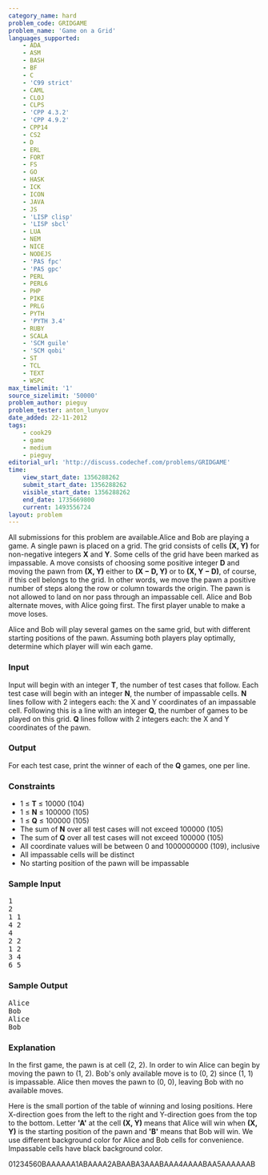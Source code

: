 ```yaml
---
category_name: hard
problem_code: GRIDGAME
problem_name: 'Game on a Grid'
languages_supported:
    - ADA
    - ASM
    - BASH
    - BF
    - C
    - 'C99 strict'
    - CAML
    - CLOJ
    - CLPS
    - 'CPP 4.3.2'
    - 'CPP 4.9.2'
    - CPP14
    - CS2
    - D
    - ERL
    - FORT
    - FS
    - GO
    - HASK
    - ICK
    - ICON
    - JAVA
    - JS
    - 'LISP clisp'
    - 'LISP sbcl'
    - LUA
    - NEM
    - NICE
    - NODEJS
    - 'PAS fpc'
    - 'PAS gpc'
    - PERL
    - PERL6
    - PHP
    - PIKE
    - PRLG
    - PYTH
    - 'PYTH 3.4'
    - RUBY
    - SCALA
    - 'SCM guile'
    - 'SCM qobi'
    - ST
    - TCL
    - TEXT
    - WSPC
max_timelimit: '1'
source_sizelimit: '50000'
problem_author: pieguy
problem_tester: anton_lunyov
date_added: 22-11-2012
tags:
    - cook29
    - game
    - medium
    - pieguy
editorial_url: 'http://discuss.codechef.com/problems/GRIDGAME'
time:
    view_start_date: 1356288262
    submit_start_date: 1356288262
    visible_start_date: 1356288262
    end_date: 1735669800
    current: 1493556724
layout: problem
---
```

All submissions for this problem are available.Alice and Bob are playing a game. A single pawn is placed on a grid. The grid consists of cells **(X, Y)** for non-negative integers **X** and **Y**. Some cells of the grid have been marked as impassable. A move consists of choosing some positive integer **D** and moving the pawn from **(X, Y)** either to **(X − D, Y)** or to **(X, Y − D)**, of course, if this cell belongs to the grid. In other words, we move the pawn a positive number of steps along the row or column towards the origin. The pawn is not allowed to land on nor pass through an impassable cell. Alice and Bob alternate moves, with Alice going first. The first player unable to make a move loses.

Alice and Bob will play several games on the same grid, but with different starting positions of the pawn. Assuming both players play optimally, determine which player will win each game.

### Input

Input will begin with an integer **T**, the number of test cases that follow. Each test case will begin with an integer **N**, the number of impassable cells. **N** lines follow with 2 integers each: the X and Y coordinates of an impassable cell. Following this is a line with an integer **Q**, the number of games to be played on this grid. **Q** lines follow with 2 integers each: the X and Y coordinates of the pawn.

### Output

For each test case, print the winner of each of the **Q** games, one per line.

### Constraints

- 1 ≤ **T** ≤ 10000 (104)
- 1 ≤ **N** ≤ 100000 (105)
- 1 ≤ **Q** ≤ 100000 (105)
- The sum of **N** over all test cases will not exceed 100000 (105)
- The sum of **Q** over all test cases will not exceed 100000 (105)
- All coordinate values will be between 0 and 1000000000 (109), inclusive
- All impassable cells will be distinct
- No starting position of the pawn will be impassable

### Sample Input

<pre>1
2
1 1
4 2
4
2 2
1 2
3 4
6 5
</pre>
### Sample Output

<pre>Alice
Bob
Alice
Bob
</pre>
### Explanation

In the first game, the pawn is at cell (2, 2). In order to win Alice can begin by moving the pawn to (1, 2). Bob's only available move is to (0, 2) since (1, 1) is impassable. Alice then moves the pawn to (0, 0), leaving Bob with no available moves.

Here is the small portion of the table of winning and losing positions. Here X-direction goes from the left to the right and Y-direction goes from the top to the bottom. Letter **'A'** at the cell **(X, Y)** means that Alice will win when **(X, Y)** is the starting position of the pawn and **'B'** means that Bob will win. We use different background color for Alice and Bob cells for convenience. Impassable cells have black background color.

01234560BAAAAAA1ABAAAA2ABAABA3AAABAAA4AAAABAA5AAAAAAB
